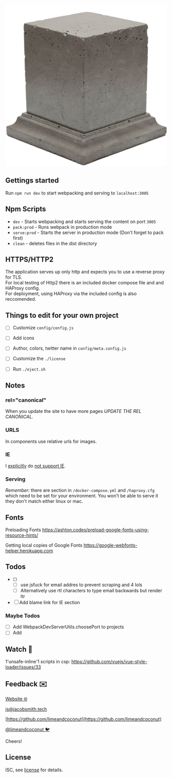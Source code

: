 ![A CSR vue project off of which to base your apps](/public/images/logo-full.png)

## Gettings started
Run `npm run dev` to start webpacking and serving to `localhost:3005`

## Npm Scripts
 - `dev` - Starts webpacking and starts serving the content on port `3005`
 - `pack:prod` - Runs webpack in production mode
 - `serve:prod` - Starts the server in production mode (Don't forget to pack first)
 - `clean` - deletes files in the dist directory

## HTTPS/HTTP2
The application serves up only http and expects you to use a reverse proxy for TLS.  
For local testing of Http2 there is an included docker compose file and and HAProxy config.  
For deployment, using HAProxy via the included config is also reccomended.  

## Things to edit for your own project
- [ ] Customize `config/config.js`  
- [ ] Add icons  
- [ ] Author, colors, twitter name in `config/meta.config.js`
- [ ] Customize the `./license`

- [ ] Run `./eject.sh`

## Notes
### rel="canonical"
When you update the site to have more pages *UPDATE THE REL CANONICAL.*

### URLS
In components use relative urls for images.

### IE
<!-- Replace with a blame link after this is pushed -->
I [explicitly](/package.json) do [not support IE](https://css-tricks.com/a-business-case-for-dropping-internet-explorer/). 

### Serving
*Remember:* there are section in `/docker-compose.yml` and `/haproxy.cfg` which need to be set for your environment. You won't be able to serve it they don't match either linux or mac.

## Fonts

Preloading Fonts
https://ashton.codes/preload-google-fonts-using-resource-hints/

Getting local copies of Google Fonts
https://google-webfonts-helper.herokuapp.com

## Todos
- [ ] - [ ] use jsfuck for email addres to prevent scraping and 4 lols
  - [ ] Alternatively use rtl characters to type email backwards but render ltr
- [ ] Add blame link for IE section

### Maybe Todos
- [ ] Add WebpackDevServerUtils.choosePort to projects
- [ ] Add <base>

## Watch 👀
1'unsafe-inline'1 scripts in csp: 
https://github.com/vuejs/vue-style-loader/issues/33


## Feedback ✉️

[Website 🌐](https://jacobsmith.tech)

[js@jacobsmith.tech](mailto:js@jacobsmith.tech)

[https://github.com/limeandcoconut](https://github.com/limeandcoconut)

[@limeandcoconut 🐦](https://twitter.com/limeandcoconut)

Cheers!

## License

ISC, see [license](/license) for details.
